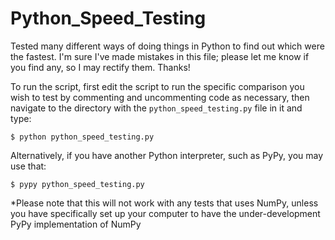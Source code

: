 # Python_Speed_Testing
Tested many different ways of doing things in Python to find out which were the
fastest.  I'm sure I've made mistakes in this file; please let me know if you
find any, so I may rectify them.  Thanks!

To run the script, first edit the script to run the specific comparison you wish
to test by commenting and uncommenting code as necessary, then navigate to the
directory with the `python_speed_testing.py` file in it and type:

    $ python python_speed_testing.py

Alternatively, if you have another Python interpreter, such as PyPy, you may use that:

    $ pypy python_speed_testing.py

*Please note that this will not work with any tests that uses NumPy, unless you have
specifically set up your computer to have the under-development PyPy implementation
of NumPy
